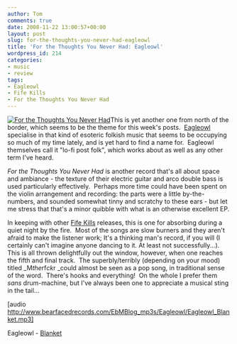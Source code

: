 ```yaml
---
author: Tom
comments: true
date: 2008-11-22 13:00:57+00:00
layout: post
slug: for-the-thoughts-you-never-had-eagleowl
title: 'For the Thoughts You Never Had: Eagleowl'
wordpress_id: 214
categories:
- music
- review
tags: 
- Eagleowl
- Fife Kills
- For the Thoughts You Never Had
---
```


[![For the Thoughts You Never Had](http://eatenbymonsters.files.wordpress.com/2008/11/eagleowl_thoughtscover.jpg?w=300)](http://eatenbymonsters.files.wordpress.com/2008/11/eagleowl_thoughtscover.jpg)This is yet another one from north of the border, which seems to be the theme for this week's posts.  [Eagleowl](http://www.eagleowlattack.co.uk/) specialise in that kind of esoteric folkish music that seems to be occupying so much of my time lately, and is yet hard to find a name for.  Eagleowl themselves call it "lo-fi post folk", which works about as well as any other term I've heard.

_For the Thoughts You Never Had_ is another record that's all about space and ambiance - the texture of their electric guitar and arco double bass is used particularly effectively.  Perhaps more time could have been spent on the violin arrangement and recording: the parts were a little by-the-numbers, and sounded somewhat tinny and scratchy to these ears - but let me stress that that's a minor quibble with what is an otherwise excellent EP.

In keeping with other [Fife Kills](http://www.myspace.com/fifekills) releases, this is one for absorbing during a quiet night by the fire.  Most of the songs are slow burners and they aren't afraid to make the listener work; It's a thinking man's record, if you will (I certainly can't imagine anyone dancing to it. At least not successfully...).  This is all thrown delightfully out the window, however, when one reaches the fifth and final track.  The superbly/terribly (depending on your mood) titled _M*the*rf*ck*r _could almost be seen as a pop song, in traditional sense of the word.  There's hooks and everything!  On the whole I prefer them _sans_ drum-machine, but I've always been one to appreciate a musical sting in the tail...

[audio http://www.bearfacedrecords.com/EbMBlog_mp3s/Eagleowl/Eagleowl_Blanket.mp3]

Eagleowl - [Blanket](http://www.bearfacedrecords.com/EbMBlog_mp3s/Eagleowl/Eagleowl_Blanket.mp3)
